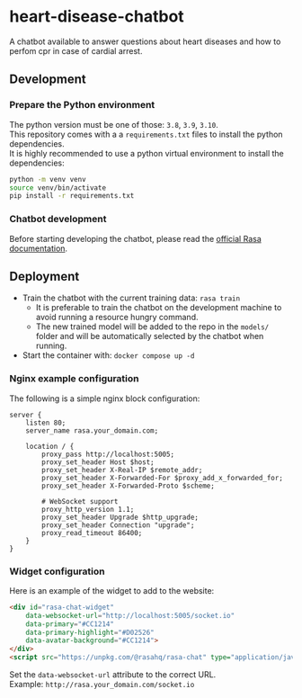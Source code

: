 # heart-disease-chatbot
A chatbot available to answer questions about heart diseases and how to perfom cpr in case of cardial arrest.  

## Development
### Prepare the Python environment
The python version must be one of those: `3.8`, `3.9`, `3.10`.  
This repository comes with a a `requirements.txt` files to install the python dependencies.  
It is highly recommended to use a python virtual environment to install the dependencies:  
```sh
python -m venv venv
source venv/bin/activate
pip install -r requirements.txt
```

### Chatbot development
Before starting developing the chatbot, please read the [official Rasa documentation](https://rasa.com/docs/rasa/).  

## Deployment
- Train the chatbot with the current training data: `rasa train`
  - It is preferable to train the chatbot on the development machine to avoid running a resource hungry command.
  - The new trained model will be added to the repo in the `models/` folder and will be automatically selected by the chatbot when running.
- Start the container with: `docker compose up -d`

### Nginx example configuration
The following is a simple nginx block configuration:
```
server {
    listen 80;
    server_name rasa.your_domain.com;

    location / {
        proxy_pass http://localhost:5005;
        proxy_set_header Host $host;
        proxy_set_header X-Real-IP $remote_addr;
        proxy_set_header X-Forwarded-For $proxy_add_x_forwarded_for;
        proxy_set_header X-Forwarded-Proto $scheme;

        # WebSocket support
        proxy_http_version 1.1;
        proxy_set_header Upgrade $http_upgrade;
        proxy_set_header Connection "upgrade";
        proxy_read_timeout 86400;
    }
}
```

### Widget configuration
Here is an example of the widget to add to the website:
```html
<div id="rasa-chat-widget" 
	data-websocket-url="http://localhost:5005/socket.io"
	data-primary="#CC1214"
	data-primary-highlight="#D02526"
	data-avatar-background="#CC1214">
</div>
<script src="https://unpkg.com/@rasahq/rasa-chat" type="application/javascript"></script>
```

Set the `data-websocket-url` attribute to the correct URL.  
Example: `http://rasa.your_domain.com/socket.io`
